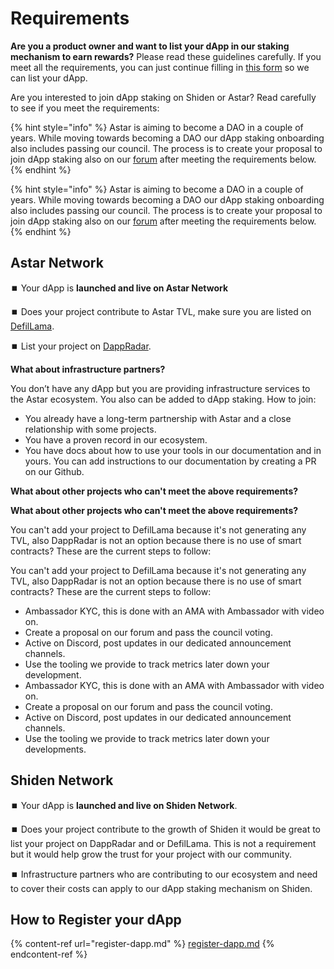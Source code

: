 # Requirements

**Are you a product owner and want to list your dApp in our staking mechanism to earn rewards?** Please read these guidelines carefully. If you meet all the requirements, you can just continue filling in [this form](https://share.hsforms.com/1UFPFJXq6S1SN-j1lyMrNIgc2ryh) so we can list your dApp.

Are you interested to join dApp staking on Shiden or Astar? Read carefully to see if you meet the requirements:

{% hint style="info" %}
Astar is aiming to become a DAO in a couple of years. While moving towards becoming a DAO our dApp staking onboarding also includes passing our council. The process is to create your proposal to join dApp staking also on our [forum](https://forum.astar.network/c/builders-program/proposals/16) after meeting the requirements below.
{% endhint %}

{% hint style="info" %}
Astar is aiming to become a DAO in a couple of years. While moving towards becoming a DAO our dApp staking onboarding also includes passing our council. The process is to create your proposal to join dApp staking also on our [forum](https://forum.astar.network/c/builders-program/proposals/16) after meeting the requirements below.
{% endhint %}

## Astar Network

⏹️ Your dApp is **launched and live on Astar Network**

⏹️ Does your project contribute to Astar TVL, make sure you are listed on [DefilLama](https://github.com/DefiLlama/DefiLlama-Adapters).&#x20;

⏹️ List your project on [DappRadar](https://www.dappradar.com).

**What about infrastructure partners?**

You don’t have any dApp but you are providing infrastructure services to the Astar ecosystem. You also can be added to dApp staking. How to join:

* You already have a long-term partnership with Astar and a close relationship with some projects.
* You have a proven record in our ecosystem.
* You have docs about how to use your tools in our documentation and in yours. You can add instructions to our documentation by creating a PR on our Github.

**What about other projects who can't meet the above requirements?**

**What about other projects who can't meet the above requirements?**

You can't add your project to DefilLama because it's not generating any TVL, also DappRadar is not an option because there is no use of smart contracts? These are the current steps to follow:

You can't add your project to DefilLama because it's not generating any TVL, also DappRadar is not an option because there is no use of smart contracts? These are the current steps to follow:

* Ambassador KYC, this is done with an AMA with Ambassador with video on.
* Create a proposal on our forum and pass the council voting.
* Active on Discord, post updates in our dedicated announcement channels.
* Use the tooling we provide to track metrics later down your development.
* Ambassador KYC, this is done with an AMA with Ambassador with video on.
* Create a proposal on our forum and pass the council voting.
* Active on Discord, post updates in our dedicated announcement channels.
* Use the tooling we provide to track metrics later down your developments.

## Shiden Network

⏹️ Your dApp is **launched and live on Shiden Network**.

⏹️ Does your project contribute to the growth of Shiden it would be great to list your project on DappRadar and or DefilLama. This is not a requirement but it would help grow the trust for your project with our community.

⏹️ Infrastructure partners who are contributing to our ecosystem and need to cover their costs can apply to our dApp staking mechanism on Shiden.



## How to Register your dApp

{% content-ref url="register-dapp.md" %}
[register-dapp.md](register-dapp.md)
{% endcontent-ref %}
